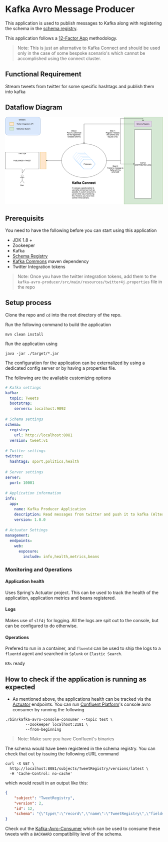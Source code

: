 # Kafka Avro Message Producer

This application is used to publish messages to Kafka along with registering the schema in the [schema registry](). 

This application follows a [12-Factor App]() methodology.

> Note: This is just an alternative to Kafka Connect and should be used only in the case of some bespoke scenario's which cannot be accomplished using the connect cluster.

## Functional Requirement
Stream tweets from twitter for some specific hashtags and publish them into kafka

## Dataflow Diagram

![alt text](./docs/DATAFLOW.png "Data flow from twitter to kafka")

## Prerequisits

You need to have the following before you can start using this application

* JDK 1.8 +
* Zookeeper
* Kafka
* [Schema Registry]()
* [Kafka Commons](https://github.com/reddy-s/kafka-commons) maven dependency
* Twitter Integration tokens

> Note: Once you have the twitter integration tokens, add them to the `kafka-avro-producer/src/main/resources/twitter4j.properties` file in the repo

## Setup process

Clone the repo and `cd` into the root directory of the repo.

Run the following command to build the application
```sbtshell
mvn clean install
```

Run the application using
```sbtshell
java -jar ./target/*.jar
```

The configuration for the application can be externalized by using a dedicated config server or by having a properties file.

The following are the available customizing options
```yaml
# Kafka settings
kafka:
  topic: Tweets
  bootstrap:
    servers: localhost:9092

# Schema settings
schema:
  registry:
    url: http://localhost:8081
  version: tweet:v1

# Twitter settings
twitter:
  hashtags: sport,politics,health

# Server settings
server:
  port: 10001

# Application information
info:
  app:
    name: Kafka Producer Application
    description: Read messages from twitter and push it to kafka (Alternative to Kafka Connect)
    version: 1.0.0

# Actuator Settings
management:
  endpoints:
    web:
      exposure:
        include: info,health,metrics,beans
```

### Monitoring and Operations

#### Application health
Uses Spring's Actuator project. This can be used to track the health of the application, application metrics and beans registered.

#### Logs
Makes use of `slf4j` for logging. All the logs are spit out to the console, but can be configured to do otherwise.

#### Operations
Prefered to run in a container, and `fluentd` can be used to ship the logs to a `fluentd` agent and searched in `Splunk` or `Elastic Search`.

`K8s` ready

## How to check if the application is running as expected

* As mentioned above, the applications health can be tracked vis the [Actuator]() endpoints. You can run [Confluent Platform](https://www.confluent.io/product/confluent-platform/)'s
console avro consumer by running the following

```sbtshell
./bin/kafka-avro-console-consumer --topic test \
         --zookeeper localhost:2181 \
         --from-beginning
```
> Note: Make sure you have Confluent's binaries

The schema would have been registered in the schema registry. You can check that out by issuing the following cURL command

```sbtshell
curl -X GET \
  http://localhost:8081/subjects/TweetRegistry/versions/latest \
  -H 'Cache-Control: no-cache' 
```

which would result in an output like this:

```json
{
    "subject": "TweetRegistry",
    "version": 2,
    "id": 12,
    "schema": "{\"type\":\"record\",\"name\":\"TweetRegistry\",\"fields\":[{\"name\":\"version\",\"type\":\"int\"},{\"name\":\"id\",\"type\":\"long\"},{\"name\":\"text\",\"type\":\"string\"},{\"name\":\"tweetedOn\",\"type\":\"string\",\"default\":\"null\"}]}"
}
```

Check out the [Kafka-Avro-Consumer](https://github.com/reddy-s/kafka-avro-consumer) which can be used to consume these tweets with a `BACKWARD` compatibility level of the schema.
